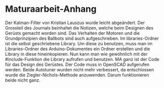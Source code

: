 # Maturaarbeit-Anhang
Der Kalman-Filter von Kristian Lauszus wurde leicht abgeändert.
Der Grossteil des Journals beinhaltet die Notizen, welche beim Designen des Gerüsts gemacht worden sind. Das Verhalten der Motoren und die Grundprinzipien des Ballbots sind auch 
aufgeschrieben. Im libraries-Ordner ist die selbst geschriebene Library. Um diese zu benutzen, muss man im Libraries-Ordner des Arduino-Dokumentes ein Ordner erstellen und die Library in diese hineinkopieren. Nun kann man wie gewöhnlich mit der #include-Funktion die Library aufrufen und benutzen. MA ganz ist der Code für das Design des Gerüstes. Der Code muss in OpenSCAD aufgerufen werden. Beide Autotuner wurden nicht mehr verbessert, da entschlossen wurde die Ziegler-Nichols-Methode anzuwenden. Darum funktionieren beide nicht ganz.

